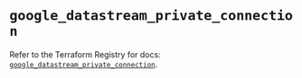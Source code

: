 # `google_datastream_private_connection`

Refer to the Terraform Registry for docs: [`google_datastream_private_connection`](https://registry.terraform.io/providers/hashicorp/google-beta/6.25.0/docs/resources/google_datastream_private_connection).

